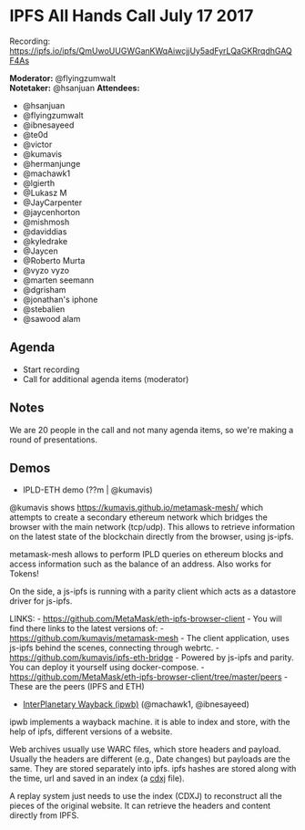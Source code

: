 # IPFS All Hands Call July 17 2017

Recording: https://ipfs.io/ipfs/QmUwoUUGWGanKWqAiwcjjUy5adFyrLQaGKRrqdhGAQF4As

**Moderator:** @flyingzumwalt  
**Notetaker:** @hsanjuan
**Attendees:** 
* @hsanjuan
* @flyingzumwalt
* @ibnesayeed
* @te0d
* @victor
* @kumavis
* @hermanjunge
* @machawk1
* @lgierth
* @Lukasz M
* @JayCarpenter
* @jaycenhorton
* @mishmosh
* @daviddias
* @kyledrake
* @Jaycen
* @Roberto Murta
* @vyzo vyzo
* @marten seemann
* @dgrisham
* @jonathan's iphone
* @stebalien
* @sawood alam

## Agenda

<!-- Ensure notetaker is present before you begin -->
- Start recording
- Call for additional agenda items (moderator)

<!-- Add items above this line. Use this format:
  - Item (@your_name: @target_audience)
-->

## Notes

We are 20 people in the call and not many agenda items, so we're making a round of presentations.


## Demos

- IPLD-ETH demo (??m | @kumavis)

@kumavis shows https://kumavis.github.io/metamask-mesh/ which attempts to create a secondary ethereum network which bridges the browser with the main network (tcp/udp). This allows to retrieve information on the latest state of the blockchain directly from the browser, using js-ipfs.

metamask-mesh allows to perform IPLD queries on ethereum blocks and access information such as the balance of an address.  Also works for Tokens!

On the side, a js-ipfs is running with a parity client which acts as a datastore driver for js-ipfs.

LINKS:
    - https://github.com/MetaMask/eth-ipfs-browser-client
        - You will find there links to the latest versions of:
        - https://github.com/kumavis/metamask-mesh
            - The client application, uses js-ipfs behind the scenes, connecting through webrtc.
        - https://github.com/kumavis/ipfs-eth-bridge
            - Powered by js-ipfs and parity. You can deploy it yourself using docker-compose.
        - https://github.com/MetaMask/eth-ipfs-browser-client/tree/master/peers
            - These are the peers (IPFS and ETH)

- [InterPlanetary Wayback (ipwb)](https://github.com/oduwsdl/ipwb/) (@machawk1, @ibnesayeed)

ipwb implements a wayback machine. it is able to index and store, with the help of ipfs, different versions of a website.

Web archives usually use WARC files, which store headers and payload. Usually the headers are different (e.g., Date changes) but payloads are the same. They are stored separately into ipfs. ipfs hashes are stored along with the time, url and saved in an index (a [cdxj](https://github.com/oduwsdl/ORS/wiki/CDXJ) file).

A replay system just needs to use the index (CDXJ) to reconstruct all the pieces of the original website. It can retrieve the headers and content directly from IPFS.

